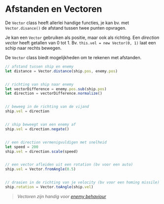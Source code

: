 # Afstanden en Vectoren

De `Vector` class heeft allerlei handige functies, je kan bv. met `Vector.disance()` de afstand tussen twee punten opvragen.

Je kan een `Vector` gebruiken als positie, maar ook als richting. Een *direction vector* heeft getallen van 0 tot 1. Bv. `this.vel = new Vector(0, 1)` laat een schip naar rechts bewegen.

De `Vector` class biedt mogelijkheden om te rekenen met afstanden.

```js
// afstand tussen ship en enemy
let distance = Vector.distance(ship.pos, enemy.pos)


// richting van ship naar enemy
let vectorDifference = enemy.pos.sub(ship.pos) 
let direction = vectorDifference.normalize()


// beweeg in de richting van de vijand
ship.vel = direction


// ship beweegt van een enemy af
ship.vel = direction.negate()


// een direction vermenigvuldigen met snelheid
let speed = 200
ship.vel = direction.scale(speed)


// een vector afleiden uit een rotation (bv voor een auto)
ship.vel = Vector.fromAngle(0.5)


// draaien in de richting van je velocity (bv voor een homing missile)
ship.rotation = Vector.toAngle(ship.vel)
```

> *Vectoren zijn handig voor [enemy behaviour](./behaviour.md)*